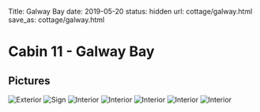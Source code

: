 Title: Galway Bay
date: 2019-05-20
status: hidden
url: cottage/galway.html
save_as: cottage/galway.html

Cabin 11 - Galway Bay
=====

Pictures
-----

![Exterior]({static}/images/galway/1.jpg)
![Sign]({static}/images/galway/2.jpg)
![Interior]({static}/images/galway/3.jpg)
![Interior]({static}/images/galway/4.jpg)
![Interior]({static}/images/galway/5.jpg)
![Interior]({static}/images/galway/6.jpg)
![Interior]({static}/images/galway/7.jpg)
